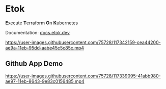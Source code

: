 # Etok

**E**xecute **T**erraform **O**n **K**ubernetes

Documentation: [docs.etok.dev](https://docs.etok.dev/)

https://user-images.githubusercontent.com/75728/117342159-cea44200-ae9a-11eb-95dd-aabe45c5c85c.mp4

## Github App Demo

https://user-images.githubusercontent.com/75728/117339095-41abb980-ae97-11eb-8643-9e83c0156485.mp4
